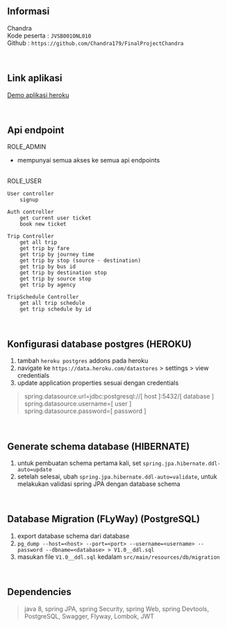 ## Informasi 
Chandra <br>
Kode peserta : `JVSB001ONL010` <br>
Github : `https://github.com/Chandra179/FinalProjectChandra` <br>


<br>


## Link aplikasi
[Demo aplikasi heroku](https://bus-alexandria.herokuapp.com/swagger-ui.html)


<br>


## Api endpoint

ROLE_ADMIN <br>
- mempunyai semua akses ke semua api endpoints <br><br>

ROLE_USER <br>
    
    User controller
    	signup 

    Auth controller
		get current user ticket 
		book new ticket 

	Trip Controller
		get all trip 
		get trip by fare 
		get trip by journey time 
		get trip by stop (source - destination)
		get trip by bus id 
		get trip by destination stop 
		get trip by source stop 
		get trip by agency 

	TripSchedule Controller
		get all trip schedule
		get trip schedule by id
	
	
<br>



## Konfigurasi database postgres (HEROKU) 
1. tambah `heroku postgres` addons pada heroku
2. navigate ke `https://data.heroku.com/datastores` > settings > view credentials
3. update application properties sesuai dengan credentials

> spring.datasource.url=jdbc:postgresql://[ host ]:5432/[ database ] <br>
spring.datasource.username=[ user ] <br>
spring.datasource.password=[ password ] <br>


<br>


## Generate schema database (HIBERNATE) 
1. untuk pembuatan schema pertama kali, set `spring.jpa.hibernate.ddl-auto=update`
2. setelah selesai, ubah `spring.jpa.hibernate.ddl-auto=validate`, untuk melakukan validasi spring JPA dengan database schema


<br>


## Database Migration (FLyWay) (PostgreSQL)
1. export database schema dari database 
2. `pg_dump --host=<host> --port=<port> --username=<username> --password --dbname=<database> > V1.0__ddl.sql`
3. masukan file `V1.0__ddl.sql` kedalam `src/main/resources/db/migration`


<br>


## Dependencies
> java 8, spring JPA, spring Security, spring Web, spring Devtools, PostgreSQL, Swagger, Flyway, Lombok, JWT


